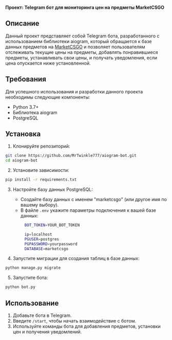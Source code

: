 **Проект: Telegram бот для мониторинга цен на предметы MarketCSGO**

## Описание

Данный проект представляет собой Telegram бота, разработанного с использованием библиотеки aiogram, который обращается к базе данных предметов на [MarketCSGO](https://market.csgo.com/ru/)  и позволяет пользователям отслеживать текущие цены на предметы, добавлять понравившиеся предметы, устанавливать свои цены, и получать уведомления, если цена опускается ниже установленной.

## Требования

Для успешного использования и разработки данного проекта необходимы следующие компоненты:

- Python 3.7+
- Библиотека aiogram
- PostgreSQL

## Установка

1. Клонируйте репозиторий:

```bash
git clone https://github.com/MrTwinkle777/aiogram-bot.git
cd aiogram-bot
```

2. Установите зависимости:

```bash
pip install -r requirements.txt
```

3. Настройте базу данных PostgreSQL:

   - Создайте базу данных с именем "marketcsgo" (или другое имя по вашему выбору).
   - В файле `.env` укажите параметры подключения к вашей базе данных:
   ```bash
        BOT_TOKEN=YOUR_BOT_TOKEN

        ip=localhost
        PGUSER=postgres
        PGPASSWORD=yourpassword
        DATABASE=marketcsgo
    ```

4. Запустите миграции для создания таблиц в базе данных:

```bash
python manage.py migrate
```

5. Запустите бота:

```bash
python bot.py
```

## Использование

1. Добавьте бота в Telegram.
2. Введите `/start`, чтобы начать взаимодействие с ботом.
3. Используйте команды бота для добавления предметов, установки цен и получения уведомлений.
